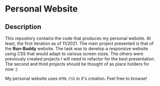 # Personal Website

## Description

This repository contains the code that produces my personal website. At least, the first iteration as of 11/2021. The main project presented is that of the **Run-Buddy** website. The task was to develop a responsive website using CSS that would adapt to various screen sizes. The others were previously created projects I will need to refactor for the best presentation. The second and third projects should be thought of as place holders for now :) 

My personal website uses `HTML` `CSS` in it's creation.  Feel free to browse! 
